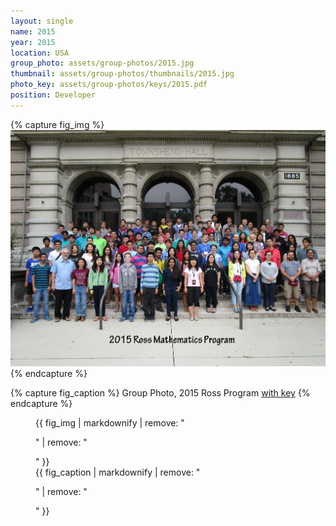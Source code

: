 ```yaml
---
layout: single
name: 2015
year: 2015
location: USA
group_photo: assets/group-photos/2015.jpg
thumbnail: assets/group-photos/thumbnails/2015.jpg
photo_key: assets/group-photos/keys/2015.pdf
position: Developer
---
```

{% capture fig_img %}
[![2015](/assets/group-photos/2015.jpg)](/assets/group-photos/keys/2015.pdf)
{% endcapture %}

{% capture fig_caption %}
Group Photo, 2015 Ross Program [with key](/assets/group-photos/keys/2015.pdf)
{% endcapture %}

<figure>
  {{ fig_img | markdownify | remove: "<p>" | remove: "</p>" }}
  <figcaption>{{ fig_caption | markdownify | remove: "<p>" | remove: "</p>" }}</figcaption>
</figure>
